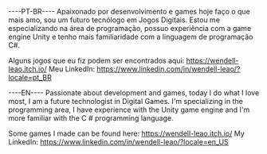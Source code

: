 ----PT-BR----
Apaixonado por desenvolvimento e games hoje faço o que mais amo, 
sou um futuro tecnólogo em Jogos Digitais. Estou me especializando 
na área de programação, possuo experiência com a game engine Unity 
e tenho mais familiaridade com a linguagem de programação C#.

Alguns jogos que eu fiz podem ser encontrados aqui: https://wendell-leao.itch.io/ 
Meu LinkedIn: https://www.linkedin.com/in/wendell-leao/?locale=pt_BR

----EN----
Passionate about development and games, today I do what I love most, 
I am a future technologist in Digital Games. I'm specializing in the 
programming area, I have experience with the Unity game engine and 
I'm more familiar with the C # programming language.

Some games I made can be found here: https://wendell-leao.itch.io/ 
My LinkedIn: https://www.linkedin.com/in/wendell-leao/?locale=en_US 
